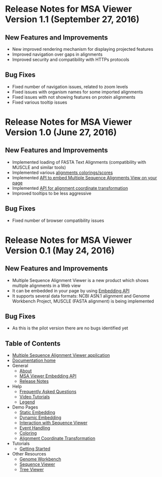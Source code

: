 <div class="node clear-block">

<div class="content">

Release Notes for MSA Viewer Version 1.1 (September 27, 2016)
=============================================================

New Features and Improvements
-----------------------------

-   New improved rendering mechanism for displaying projected features
-   Improved navigation over gaps in alignments
-   Improved security and compatibility with HTTPs protocols

Bug Fixes
---------

-   Fixed number of navigation issues, related to zoom levels
-   Fixed issues with organism names for some imported alignments
-   Fixed issues with not showing features on protein alignments
-   Fixed various tooltip issues

Release Notes for MSA Viewer Version 1.0 (June 27, 2016)
========================================================

New Features and Improvements
-----------------------------

-   Implemented loading of FASTA Text Alignments (compatibility with
    MUSCLE and similar tools)
-   Implemented various [alignments
    colorings/scores](/tools/msaviewer/embedding-api/#setcoloring)
-   Implemented [API to embed Multiple Sequence Alignments View on your
    page](/tools/msaviewer/embedding-api/#including)
-   Implemented [API for alignment coordinate
    transformation](/projects/msaviewer/demo_mapping.html)
-   Improved tooltips to be less aggressive

Bug Fixes
---------

-   Fixed number of browser compatibility issues

Release Notes for MSA Viewer Version 0.1 (May 24, 2016)
=======================================================

New Features and Improvements
-----------------------------

-   Multiple Sequence Alignment Viewer is a new product which shows
    multiple alignments in a Web view
-   It can be embedded in your page by using [Embedding
    API](/tools/msaviewer/embedding-api/)
-   It supports several data formats: NCBI ASN.1 alignment and Genome
    Workbench Project, MUSCLE (FASTA alignment) is being implemented

Bug Fixes
---------

-   As this is the pilot version there are no bugs identified yet

</div>

</div>

<div id="shared-content-1" nid="4988">

Table of Contents
-----------------

-   [Multiple Sequence Alignment Viewer
    application](/projects/msaviewer/)
-   [Documentation home](/tools/msaviewer/)
-   General
    -   [About](/tools/msaviewer/about/)
    -   [MSA Viewer Embedding API](/tools/msaviewer/embedding-api/)
    -   [Release Notes](/tools/msaviewer/release-notes/)
-   Help
    -   [Frequently Asked Questions](/tools/msaviewer/faq/)
    -   [Video Tutorials](/tools/msaviewer/video/)
    -   [Legend](/tools/msaviewer/legend/)
-   Demo Pages
    -   [Static Embedding](/projects/msaviewer/demo_static.html)
    -   [Dynamic Embedding](/projects/msaviewer/demo_dynamic.html)
    -   [Interaction with Sequence
        Viewer](/projects/msaviewer/demo_sv.html)
    -   [Event Handling](/projects/msaviewer/demo_events.html)
    -   [Coloring](/projects/msaviewer/demo_coloring.html)
    -   [Alignment Coordinate
        Transformation](/projects/msaviewer/demo_mapping.html)
-   Tutorials
    -   [Getting Started](/tools/msaviewer/tutorial1)
-   Other Resources
    -   [Genome Workbench](/tools/gbench/)
    -   [Sequence Viewer](/projects/sviewer/)
    -   [Tree Viewer](/projects/treeview/)

</div>
